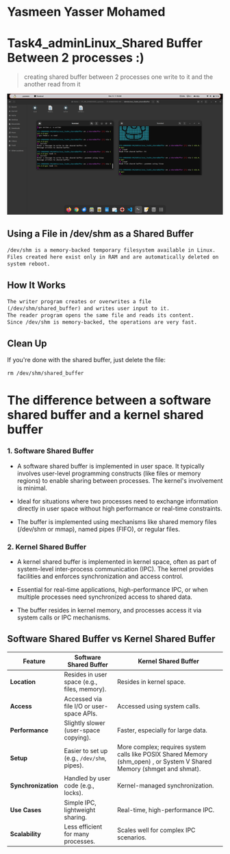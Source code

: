 # Yasmeen Yasser Mohamed
# Task4_adminLinux_Shared Buffer Between 2 processes :)

> creating shared buffer between 2 processes one write to it and the another read from it 


![](try.png "")

## Using a File in /dev/shm as a Shared Buffer

    /dev/shm is a memory-backed temporary filesystem available in Linux. Files created here exist only in RAM and are automatically deleted on system reboot.

## How It Works

    The writer program creates or overwrites a file (/dev/shm/shared_buffer) and writes user input to it.
    The reader program opens the same file and reads its content.
    Since /dev/shm is memory-backed, the operations are very fast.

## Clean Up

If you're done with the shared buffer, just delete the file:

    rm /dev/shm/shared_buffer 

# The difference between a software shared buffer and a kernel shared buffer

### 1. Software Shared Buffer

* A software shared buffer is implemented in user space. It typically involves user-level programming constructs (like files or memory regions) to enable sharing between processes. The kernel's involvement is minimal.

* Ideal for situations where two processes need to exchange information directly in user space without high performance or real-time constraints.

* The buffer is implemented using mechanisms like shared memory files (/dev/shm or mmap), named pipes (FIFO), or regular files.

### 2. Kernel Shared Buffer

* A kernel shared buffer is implemented in kernel space, often as part of system-level inter-process communication (IPC). The kernel provides facilities and enforces synchronization and access control.

* Essential for real-time applications, high-performance IPC, or when multiple processes need synchronized access to shared data.

* The buffer resides in kernel memory, and processes access it via system calls or IPC mechanisms.

## Software Shared Buffer vs Kernel Shared Buffer

| Feature                | Software Shared Buffer                       | Kernel Shared Buffer                      |
|------------------------|----------------------------------------------|-------------------------------------------|
| **Location**           | Resides in user space (e.g., files, memory). | Resides in kernel space.                  |
| **Access**             | Accessed via file I/O or user-space APIs.    | Accessed using system calls.              |
| **Performance**        | Slightly slower (user-space copying).        | Faster, especially for large data.        |
| **Setup**              | Easier to set up (e.g., `/dev/shm`, pipes).  | More complex; requires system calls like  POSIX Shared Memory (shm_open) , or System V Shared Memory (shmget and shmat).      |
| **Synchronization**    | Handled by user code (e.g., locks).          | Kernel-managed synchronization.           |
| **Use Cases**          | Simple IPC, lightweight sharing.             | Real-time, high-performance IPC.          |
| **Scalability**        | Less efficient for many processes.           | Scales well for complex IPC scenarios.    |
